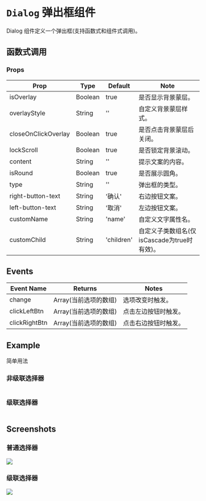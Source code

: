 # `Dialog` 弹出框组件
Dialog 组件定义一个弹出框(支持函数式和组件式调用)。

## 函数式调用
### Props
| Prop | Type | Default | Note |
|---|---|---|---|
| isOverlay | Boolean | true | 是否显示背景蒙层。
| overlayStyle | String | '' | 自定义背景蒙层样式。
| closeOnClickOverlay | Boolean | true | 是否点击背景蒙层后关闭。
| lockScroll | Boolean | true | 是否锁定背景滚动。
| content | String | '' | 提示文案的内容。
| isRound | Boolean | true | 是否展示圆角。
| type | String | '' | 弹出框的类型。
| right-button-text | String | '确认' | 右边按钮文案。
| left-button-text | String | '取消' | 左边按钮文案。
| customName | String | 'name' | 自定义文字属性名。
| customChild | String | 'children' | 自定义子类数组名(仅isCascade为true时有效)。

## Events
| Event Name | Returns | Notes |
|---|---|---|
| change | Array(当前选项的数组) | 选项改变时触发。
| clickLeftBtn | Array(当前选项的数组) | 点击左边按钮时触发。
| clickRightBtn | Array(当前选项的数组) | 点击右边按钮时触发。

<!--
## Methods
None.

## Static Props
None.

## Static Methods
None.
-->



## Example
简单用法

### 非级联选择器
```

```
### 级联选择器
```

```

## Screenshots
### 普通选择器
![](https://rightinhome.oss-cn-hangzhou.aliyuncs.com/jlbk_xcx/2020/08/07/1596770770530.gif)

### 级联选择器
![](https://rightinhome.oss-cn-hangzhou.aliyuncs.com/jlbk_xcx/2020/08/07/1596770998636.gif)

